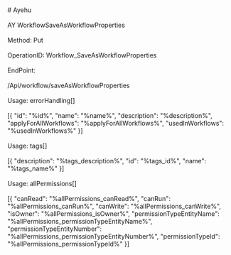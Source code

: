 <br>#     Ayehu</br>
<br>AY WorkflowSaveAsWorkflowProperties</br>
<br>Method: Put</br>
<br>OperationID: Workflow_SaveAsWorkflowProperties</br>
<br>EndPoint:</br>
<br>/Api/workflow/saveAsWorkflowProperties</br>
<br>Usage: errorHandling[]</br>
<br>[{
  "id": "%id%",
  "name": "%name%",
  "description": "%description%",
  "applyForAllWorkflows": "%applyForAllWorkflows%",
  "usedInWorkflows": "%usedInWorkflows%"
}]</br>
<br>Usage: tags[]</br>
<br>[{
  "description": "%tags_description%",
  "id": "%tags_id%",
  "name": "%tags_name%"
}]</br>
<br>Usage: allPermissions[]</br>
<br>[{
  "canRead": "%allPermissions_canRead%",
  "canRun": "%allPermissions_canRun%",
  "canWrite": "%allPermissions_canWrite%",
  "isOwner": "%allPermissions_isOwner%",
  "permissionTypeEntityName": "%allPermissions_permissionTypeEntityName%",
  "permissionTypeEntityNumber": "%allPermissions_permissionTypeEntityNumber%",
  "permissionTypeId": "%allPermissions_permissionTypeId%"
}]</br>
